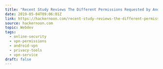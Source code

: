 ```yaml
---
title: "Recent Study Reviews The Different Permissions Requested by Android VPN Apps: The Result Was…"
date: 2019-05-04T09:06:01Z
link: https://hackernoon.com/recent-study-reviews-the-different-permissions-requested-by-android-vpn-apps-the-result-was-bc7a012c06cd?source=rss----3a8144eabfe3---4
source: hackernoon.com
topic: Webdev
tags:
  - online-security
  - vpn-permissions
  - android-vpn
  - privacy-tools
  - vpn-service
draft: false
---
```

